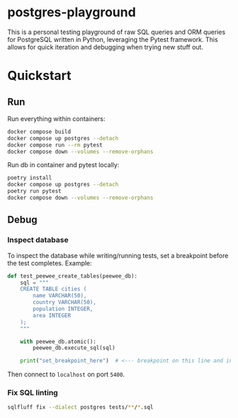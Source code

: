 # postgres-playground

This is a personal testing playground of raw SQL queries and ORM queries for PostgreSQL written in Python,
leveraging the Pytest framework. This allows for quick iteration and debugging when trying new stuff out.

# Quickstart

## Run

Run everything within containers:

```bash
docker compose build
docker compose up postgres --detach
docker compose run --rm pytest
docker compose down --volumes --remove-orphans
```

Run db in container and pytest locally:

```bash
poetry install
docker compose up postgres --detach
poetry run pytest
docker compose down --volumes --remove-orphans
```

## Debug

### Inspect database

To inspect the database while writing/running tests, set a breakpoint
before the test completes. Example:

```python
def test_peewee_create_tables(peewee_db):
    sql = """
    CREATE TABLE cities (
        name VARCHAR(50),
        country VARCHAR(50),
        population INTEGER,
        area INTEGER
    );
    """

    with peewee_db.atomic():
        peewee_db.execute_sql(sql)

    print("set_breakpoint_here")  # <--- breakpoint on this line and inspect db
```

Then connect to `localhost` on port `5400`.

### Fix SQL linting

```bash
sqlfluff fix --dialect postgres tests/**/*.sql
```
